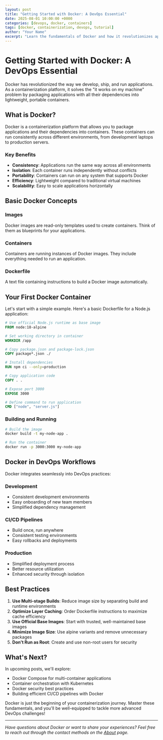 ```yaml
---
layout: post
title: "Getting Started with Docker: A DevOps Essential"
date: 2025-08-01 10:00:00 +0000
categories: [devops, docker, containers]
tags: [docker, containerization, devops, tutorial]
author: "Your Name"
excerpt: "Learn the fundamentals of Docker and how it revolutionizes application deployment and development workflows."
---
```


# Getting Started with Docker: A DevOps Essential

Docker has revolutionized the way we develop, ship, and run applications. As a containerization platform, it solves the "it works on my machine" problem by packaging applications with all their dependencies into lightweight, portable containers.

## What is Docker?

Docker is a containerization platform that allows you to package applications and their dependencies into containers. These containers can run consistently across different environments, from development laptops to production servers.

### Key Benefits

- **Consistency**: Applications run the same way across all environments
- **Isolation**: Each container runs independently without conflicts
- **Portability**: Containers can run on any system that supports Docker
- **Efficiency**: Lightweight compared to traditional virtual machines
- **Scalability**: Easy to scale applications horizontally

## Basic Docker Concepts

### Images
Docker images are read-only templates used to create containers. Think of them as blueprints for your applications.

### Containers
Containers are running instances of Docker images. They include everything needed to run an application.

### Dockerfile
A text file containing instructions to build a Docker image automatically.

## Your First Docker Container

Let's start with a simple example. Here's a basic Dockerfile for a Node.js application:

```dockerfile
# Use official Node.js runtime as base image
FROM node:18-alpine

# Set working directory in container
WORKDIR /app

# Copy package.json and package-lock.json
COPY package*.json ./

# Install dependencies
RUN npm ci --only=production

# Copy application code
COPY . .

# Expose port 3000
EXPOSE 3000

# Define command to run application
CMD ["node", "server.js"]
```

### Building and Running

```bash
# Build the image
docker build -t my-node-app .

# Run the container
docker run -p 3000:3000 my-node-app
```

## Docker in DevOps Workflows

Docker integrates seamlessly into DevOps practices:

### Development
- Consistent development environments
- Easy onboarding of new team members
- Simplified dependency management

### CI/CD Pipelines
- Build once, run anywhere
- Consistent testing environments
- Easy rollbacks and deployments

### Production
- Simplified deployment process
- Better resource utilization
- Enhanced security through isolation

## Best Practices

1. **Use Multi-stage Builds**: Reduce image size by separating build and runtime environments
2. **Optimize Layer Caching**: Order Dockerfile instructions to maximize cache efficiency
3. **Use Official Base Images**: Start with trusted, well-maintained base images
4. **Minimize Image Size**: Use alpine variants and remove unnecessary packages
5. **Don't Run as Root**: Create and use non-root users for security

## What's Next?

In upcoming posts, we'll explore:
- Docker Compose for multi-container applications
- Container orchestration with Kubernetes
- Docker security best practices
- Building efficient CI/CD pipelines with Docker

Docker is just the beginning of your containerization journey. Master these fundamentals, and you'll be well-equipped to tackle more advanced DevOps challenges!

---

*Have questions about Docker or want to share your experiences? Feel free to reach out through the contact methods on the [About](/about) page.*
